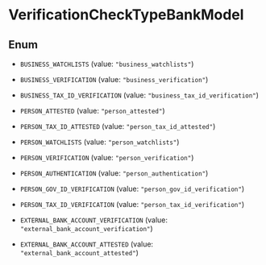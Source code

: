 

# VerificationCheckTypeBankModel

## Enum


* `BUSINESS_WATCHLISTS` (value: `"business_watchlists"`)

* `BUSINESS_VERIFICATION` (value: `"business_verification"`)

* `BUSINESS_TAX_ID_VERIFICATION` (value: `"business_tax_id_verification"`)

* `PERSON_ATTESTED` (value: `"person_attested"`)

* `PERSON_TAX_ID_ATTESTED` (value: `"person_tax_id_attested"`)

* `PERSON_WATCHLISTS` (value: `"person_watchlists"`)

* `PERSON_VERIFICATION` (value: `"person_verification"`)

* `PERSON_AUTHENTICATION` (value: `"person_authentication"`)

* `PERSON_GOV_ID_VERIFICATION` (value: `"person_gov_id_verification"`)

* `PERSON_TAX_ID_VERIFICATION` (value: `"person_tax_id_verification"`)

* `EXTERNAL_BANK_ACCOUNT_VERIFICATION` (value: `"external_bank_account_verification"`)

* `EXTERNAL_BANK_ACCOUNT_ATTESTED` (value: `"external_bank_account_attested"`)



